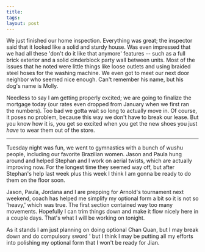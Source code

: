```yaml
---
title: 
tags: 
layout: post
---
```

We just finished our home inspection.  Everything was great; the inspector said that it looked like a solid and sturdy house.  Was even impressed that we had all these 'don't do it like that anymore' features -- such as a full brick exterior and a solid cinderblock party wall between units.  Most of the issues that he noted were little things like loose outlets and using braided steel hoses for the washing machine.  We even got to meet our next door neighbor who seemed nice enough.  Can't remember his name, but his dog's name is Molly.



Needless to say I am getting properly excited; we are going to finalize the mortgage today (our rates even dropped from January when we first ran the numbers).  Too bad we gotta wait so long to actually move in.  Of course, it poses no problem, because this way we don't have to break our lease.  But you know how it is, you get so excited when you get the new shoes you just _have_ to wear them out of the store. 

<hr>

Tuesday night was fun, we went to gymnastics with a bunch of wushu people, including our favorite Brazilian women.  Jason and Paula hung around and helped Stephan and I work on aerial twists, which are actually improving now.  For the longest time they seemed way off, but after Stephan's help last week plus this week I think I am gonna be ready to do them on the floor soon.



Jason, Paula, Jordana and I are prepping for Arnold's tournament next weekend, coach has helped me simplify my optional form a bit so it is not so 'heavy,' which was true.  The first section contained way too many movements.  Hopefully I can trim things down and make it flow nicely here in a couple days.  That's what I will be working on tonight.



As it stands I am just planning on doing optional Chan Quan, but I may break down and do compulsory sword ' but I think I may be putting all my efforts into polishing my optional form that I won't be ready for Jian. 
